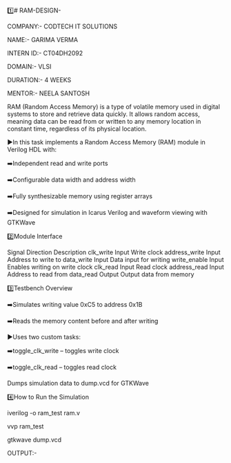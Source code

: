 1️⃣# RAM-DESIGN-

COMPANY:- CODTECH IT SOLUTIONS 

NAME:- GARIMA VERMA

INTERN ID:- CT04DH2092

DOMAIN:- VLSI

DURATION:- 4 WEEKS 

MENTOR:- NEELA SANTOSH 

RAM (Random Access Memory) is a type of volatile memory used in digital systems to store and retrieve data quickly. It allows random access, meaning data can be read from or written to any memory location in constant time, regardless of its physical location.

 ▶️In this task implements a Random Access Memory (RAM) module in Verilog HDL with:
 
➡️Independent read and write ports

➡️Configurable data width and address width

➡️Fully synthesizable memory using register arrays

➡️Designed for simulation in Icarus Verilog and waveform viewing with GTKWave

2️⃣Module Interface

Signal	               Direction           	 Description
clk_write	               Input              	Write clock
address_write	           Input            	Address to write to
data_write	             Input	            Data input for writing
write_enable	           Input	       Enables writing on write clock
clk_read	               Input              	Read clock
address_read	           Input	            Address to read from
data_read	Output	       Output             data from memory

3️⃣Testbench Overview 

➡️Simulates writing value 0xC5 to address 0x1B

➡️Reads the memory content before and after writing

▶️Uses two custom tasks:

➡️toggle_clk_write – toggles write clock

➡️toggle_clk_read – toggles read clock

Dumps simulation data to dump.vcd for GTKWave

4️⃣How to Run the Simulation

iverilog -o ram_test ram.v

vvp ram_test

gtkwave dump.vcd

OUTPUT:-

